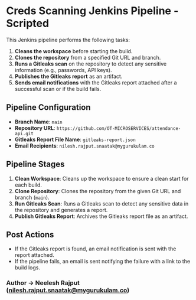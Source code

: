 # Creds Scanning Jenkins Pipeline - Scripted 

This Jenkins pipeline performs the following tasks:

1. **Cleans the workspace** before starting the build.
2. **Clones the repository** from a specified Git URL and branch.
3. **Runs a Gitleaks scan** on the repository to detect any sensitive information (e.g., passwords, API keys).
4. **Publishes the Gitleaks report** as an artifact.
5. **Sends email notifications** with the Gitleaks report attached after a successful scan or if the build fails.

## Pipeline Configuration

- **Branch Name**: `main`
- **Repository URL**: `https://github.com/OT-MICROSERVICES/attendance-api.git`
- **Gitleaks Report File Name**: `gitleaks-report.json`
- **Email Recipients**: `nilesh.rajput.snaatak@mygurukulam.co`

## Pipeline Stages

1. **Clean Workspace**: Cleans up the workspace to ensure a clean start for each build.
2. **Clone Repository**: Clones the repository from the given Git URL and branch (`main`).
3. **Run Gitleaks Scan**: Runs a Gitleaks scan to detect any sensitive data in the repository and generates a report.
4. **Publish Gitleaks Report**: Archives the Gitleaks report file as an artifact.

## Post Actions

- If the Gitleaks report is found, an email notification is sent with the report attached.
- If the pipeline fails, an email is sent notifying the failure with a link to the build logs.

### Author -> Neelesh Rajput (nilesh.rajput.snaatak@mygurukulam.co)
